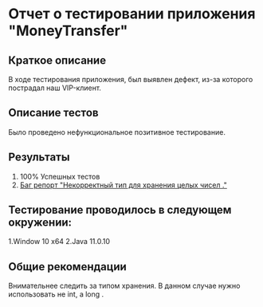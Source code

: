 # Отчет о тестировании приложения "MoneyTransfer"
## Краткое описание
В ходе тестирования приложения, был выявлен дефект, из-за которого пострадал наш VIP-клиент.
## Описание тестов
Было проведено нефункциональное позитивное тестирование.
## Результаты 
1. 100% Успешных тестов
2.  [Баг репорт "Некорректный тип для хранения целых чисел ."](https://github.com/Valeriy-Semenkov/MoneyTransfer/issues/2)
## Тестирование проводилось в следующем окружении:
1.Window 10 x64
2.Java 11.0.10

## Общие рекомендации
Внимательнее следить за типом хранения. В данном случае нужно использовать не int, а long .

